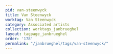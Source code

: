 ```yaml
---
pid: van-steenwyck
title: Van Steenwyck
worktag: Van Steenwyck
category: Associated artists
collection: worktags_janbrueghel
layout: tagpage_janbrueghel
order: '178'
permalink: "/janbrueghel/tags/van-steenwyck/"
---
```

